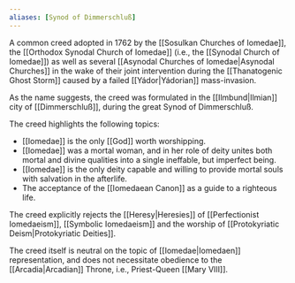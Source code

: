 ```yaml
---
aliases: [Synod of Dimmerschluß]
---
```

A common creed adopted in 1762 by the [[Sosulkan Churches of Iomedae]], the [[Orthodox Synodal Church of Iomedae]] (i.e., the [[Synodal Church of Iomedae]]) as well as several [[Asynodal Churches of Iomedae|Asynodal Churches]] in the wake of their joint intervention during the [[Thanatogenic Ghost Storm]] caused by a failed [[Yádor|Yádorian]] mass-invasion.

As the name suggests, the creed was formulated in the [[Ilmbund|Ilmian]] city of [[Dimmerschluß]], during the great Synod of Dimmerschluß.

The creed highlights the following topics:
 - [[Iomedae]] is the only [[God]] worth worshipping.
 - [[Iomedae]] was a mortal woman, and in her role of deity unites both mortal and divine qualities into a single ineffable, but imperfect being.
 - [[Iomedae]] is the only deity capable and willing to provide mortal souls with salvation in the afterlife.
 - The acceptance of the [[Iomedaean Canon]] as a guide to a righteous life.

The creed explicitly rejects the [[Heresy|Heresies]] of [[Perfectionist Iomedaeism]], [[Symbolic Iomedaeism]] and the worship of [[Protokyriatic Deism|Protokyriatic Deities]].

The creed itself is neutral on the topic of [[Iomedae|Iomedaen]] representation, and does not necessitate obedience to the [[Arcadia|Arcadian]] Throne, i.e., Priest-Queen [[Mary VIII]]. 
